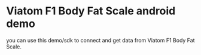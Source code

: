 # Viatom F1 Body Fat Scale android demo

you can use this demo/sdk to connect and get data from Viatom F1 Body Fat Scale.
